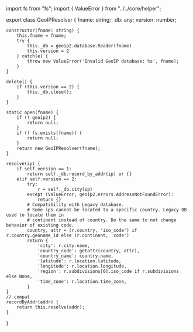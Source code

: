 import fs from "fs";
import { ValueError } from "../../core/helper";

export class GeoIPResolver {
  fname: string;
  _db: any;
  version: number;

    constructor(fname: string) {
        this.fname = fname;
        try {
            this._db = geoip2.database.Reader(fname)
            this.version = 2
        } catch(e) {
            throw new ValueError('Invalid GeoIP database: %s', fname);
        }
    }

    delete() {
        if (this.version == 2) {
            this._db.close();
        }
    }

    static open(fname) {
        if (! geoip2) {
            return null;
        }
        if (! fs.exists(fname)) {
            return null;
        }
        return new GeoIPResolver(fname);
    }

    resolve(ip) {
        if self.version == 1:
            return self._db.record_by_addr(ip) or {}
        elif self.version == 2:
            try:
                r = self._db.city(ip)
            except (ValueError, geoip2.errors.AddressNotFoundError):
                return {}
            # Compatibility with Legacy database.
            # Some ips cannot be located to a specific country. Legacy DB used to locate them in
            # continent instead of country. Do the same to not change behavior of existing code.
            country, attr = (r.country, 'iso_code') if r.country.geoname_id else (r.continent, 'code')
            return {
                'city': r.city.name,
                'country_code': getattr(country, attr),
                'country_name': country.name,
                'latitude': r.location.latitude,
                'longitude': r.location.longitude,
                'region': r.subdivisions[0].iso_code if r.subdivisions else None,
                'time_zone': r.location.time_zone,
            }
    }
    // compat
    recordByAddr(addr) {
        return this.resolve(addr);
    }
}